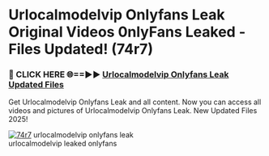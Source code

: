 # Urlocalmodelvip Onlyfans Leak Original Videos 0nlyFans Leaked - Files Updated! (74r7)

<h3>🔴 CLICK HERE 🌐==►► <a href="https://tinyurl.com/2jnfzry5" rel="nofollow">Urlocalmodelvip Onlyfans Leak Updated Files</a></h3>

Get Urlocalmodelvip Onlyfans Leak and all content. Now you can access all videos and pictures of Urlocalmodelvip Onlyfans Leak. New Updated Files 2025!

[![74r7](https://i.imgur.com/GyGTBgg.gif)](https://tinyurl.com/2jnfzry5)
urlocalmodelvip onlyfans leak<br>
urlocalmodelvip leaked onlyfans